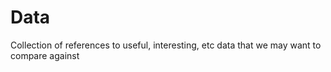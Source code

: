 # Data
Collection of references to useful, interesting, etc data that we may want to compare against
